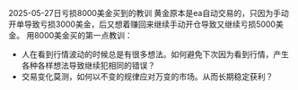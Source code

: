 2025-05-27日亏损8000美金买到的教训
黄金原本是ea自动交易的，只因为手动开单导致亏损3000美金，后又想着赚回来继续手动开仓导致又继续亏损5000美金。
用8000美金买的第一点教训：  
- 人在看到行情波动的时候总是有很多想法。如何避免下次因为看到行情，产生各种各样想法导致继续犯相同的错误？
- 交易变化莫测，如何以不变的规律应对万变的市场。从而长期稳定获利？

